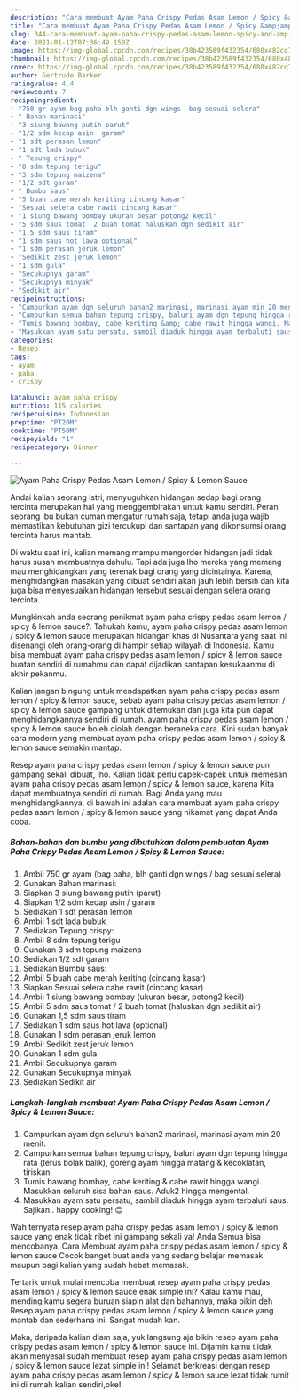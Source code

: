 ```yaml
---
description: "Cara membuat Ayam Paha Crispy Pedas Asam Lemon / Spicy &amp;amp; Lemon Sauce yang enak Untuk Jualan"
title: "Cara membuat Ayam Paha Crispy Pedas Asam Lemon / Spicy &amp;amp; Lemon Sauce yang enak Untuk Jualan"
slug: 344-cara-membuat-ayam-paha-crispy-pedas-asam-lemon-spicy-and-amp-lemon-sauce-yang-enak-untuk-jualan
date: 2021-01-12T07:36:49.150Z
image: https://img-global.cpcdn.com/recipes/38b423589f432354/680x482cq70/ayam-paha-crispy-pedas-asam-lemon-spicy-lemon-sauce-foto-resep-utama.jpg
thumbnail: https://img-global.cpcdn.com/recipes/38b423589f432354/680x482cq70/ayam-paha-crispy-pedas-asam-lemon-spicy-lemon-sauce-foto-resep-utama.jpg
cover: https://img-global.cpcdn.com/recipes/38b423589f432354/680x482cq70/ayam-paha-crispy-pedas-asam-lemon-spicy-lemon-sauce-foto-resep-utama.jpg
author: Gertrude Barker
ratingvalue: 4.4
reviewcount: 7
recipeingredient:
- "750 gr ayam bag paha blh ganti dgn wings  bag sesuai selera"
- " Bahan marinasi"
- "3 siung bawang putih parut"
- "1/2 sdm kecap asin  garam"
- "1 sdt perasan lemon"
- "1 sdt lada bubuk"
- " Tepung crispy"
- "8 sdm tepung terigu"
- "3 sdm tepung maizena"
- "1/2 sdt garam"
- " Bumbu saus"
- "5 buah cabe merah keriting cincang kasar"
- "Sesuai selera cabe rawit cincang kasar"
- "1 siung bawang bombay ukuran besar potong2 kecil"
- "5 sdm saus tomat  2 buah tomat haluskan dgn sedikit air"
- "1,5 sdm saus tiram"
- "1 sdm saus hot lava optional"
- "1 sdm perasan jeruk lemon"
- "Sedikit zest jeruk lemon"
- "1 sdm gula"
- "Secukupnya garam"
- "Secukupnya minyak"
- "Sedikit air"
recipeinstructions:
- "Campurkan ayam dgn seluruh bahan2 marinasi, marinasi ayam min 20 menit."
- "Campurkan semua bahan tepung crispy, baluri ayam dgn tepung hingga rata (terus bolak balik), goreng ayam hingga matang &amp; kecoklatan, tiriskan"
- "Tumis bawang bombay, cabe keriting &amp; cabe rawit hingga wangi. Masukkan seluruh sisa bahan saus. Aduk2 hingga mengental."
- "Masukkan ayam satu persatu, sambil diaduk hingga ayam terbaluti saus. Sajikan.. happy cooking! 😊"
categories:
- Resep
tags:
- ayam
- paha
- crispy

katakunci: ayam paha crispy 
nutrition: 115 calories
recipecuisine: Indonesian
preptime: "PT20M"
cooktime: "PT50M"
recipeyield: "1"
recipecategory: Dinner

---
```



![Ayam Paha Crispy Pedas Asam Lemon / Spicy &amp; Lemon Sauce](https://img-global.cpcdn.com/recipes/38b423589f432354/680x482cq70/ayam-paha-crispy-pedas-asam-lemon-spicy-lemon-sauce-foto-resep-utama.jpg)

Andai kalian seorang istri, menyuguhkan hidangan sedap bagi orang tercinta merupakan hal yang menggembirakan untuk kamu sendiri. Peran seorang ibu bukan cuman mengatur rumah saja, tetapi anda juga wajib memastikan kebutuhan gizi tercukupi dan santapan yang dikonsumsi orang tercinta harus mantab.

Di waktu  saat ini, kalian memang mampu mengorder hidangan jadi tidak harus susah membuatnya dahulu. Tapi ada juga lho mereka yang memang mau menghidangkan yang terenak bagi orang yang dicintainya. Karena, menghidangkan masakan yang dibuat sendiri akan jauh lebih bersih dan kita juga bisa menyesuaikan hidangan tersebut sesuai dengan selera orang tercinta. 



Mungkinkah anda seorang penikmat ayam paha crispy pedas asam lemon / spicy &amp; lemon sauce?. Tahukah kamu, ayam paha crispy pedas asam lemon / spicy &amp; lemon sauce merupakan hidangan khas di Nusantara yang saat ini disenangi oleh orang-orang di hampir setiap wilayah di Indonesia. Kamu bisa membuat ayam paha crispy pedas asam lemon / spicy &amp; lemon sauce buatan sendiri di rumahmu dan dapat dijadikan santapan kesukaanmu di akhir pekanmu.

Kalian jangan bingung untuk mendapatkan ayam paha crispy pedas asam lemon / spicy &amp; lemon sauce, sebab ayam paha crispy pedas asam lemon / spicy &amp; lemon sauce gampang untuk ditemukan dan juga kita pun dapat menghidangkannya sendiri di rumah. ayam paha crispy pedas asam lemon / spicy &amp; lemon sauce boleh diolah dengan beraneka cara. Kini sudah banyak cara modern yang membuat ayam paha crispy pedas asam lemon / spicy &amp; lemon sauce semakin mantap.

Resep ayam paha crispy pedas asam lemon / spicy &amp; lemon sauce pun gampang sekali dibuat, lho. Kalian tidak perlu capek-capek untuk memesan ayam paha crispy pedas asam lemon / spicy &amp; lemon sauce, karena Kita dapat membuatnya sendiri di rumah. Bagi Anda yang mau menghidangkannya, di bawah ini adalah cara membuat ayam paha crispy pedas asam lemon / spicy &amp; lemon sauce yang nikamat yang dapat Anda coba.

<!--inarticleads1-->

##### Bahan-bahan dan bumbu yang dibutuhkan dalam pembuatan Ayam Paha Crispy Pedas Asam Lemon / Spicy &amp; Lemon Sauce:

1. Ambil 750 gr ayam (bag paha, blh ganti dgn wings / bag sesuai selera)
1. Gunakan  Bahan marinasi:
1. Siapkan 3 siung bawang putih (parut)
1. Siapkan 1/2 sdm kecap asin / garam
1. Sediakan 1 sdt perasan lemon
1. Ambil 1 sdt lada bubuk
1. Sediakan  Tepung crispy:
1. Ambil 8 sdm tepung terigu
1. Gunakan 3 sdm tepung maizena
1. Sediakan 1/2 sdt garam
1. Sediakan  Bumbu saus:
1. Ambil 5 buah cabe merah keriting (cincang kasar)
1. Siapkan Sesuai selera cabe rawit (cincang kasar)
1. Ambil 1 siung bawang bombay (ukuran besar, potong2 kecil)
1. Ambil 5 sdm saus tomat / 2 buah tomat (haluskan dgn sedikit air)
1. Gunakan 1,5 sdm saus tiram
1. Sediakan 1 sdm saus hot lava (optional)
1. Gunakan 1 sdm perasan jeruk lemon
1. Ambil Sedikit zest jeruk lemon
1. Gunakan 1 sdm gula
1. Ambil Secukupnya garam
1. Gunakan Secukupnya minyak
1. Sediakan Sedikit air




<!--inarticleads2-->

##### Langkah-langkah membuat Ayam Paha Crispy Pedas Asam Lemon / Spicy &amp; Lemon Sauce:

1. Campurkan ayam dgn seluruh bahan2 marinasi, marinasi ayam min 20 menit.
1. Campurkan semua bahan tepung crispy, baluri ayam dgn tepung hingga rata (terus bolak balik), goreng ayam hingga matang &amp; kecoklatan, tiriskan
1. Tumis bawang bombay, cabe keriting &amp; cabe rawit hingga wangi. Masukkan seluruh sisa bahan saus. Aduk2 hingga mengental.
1. Masukkan ayam satu persatu, sambil diaduk hingga ayam terbaluti saus. Sajikan.. happy cooking! 😊




Wah ternyata resep ayam paha crispy pedas asam lemon / spicy &amp; lemon sauce yang enak tidak ribet ini gampang sekali ya! Anda Semua bisa mencobanya. Cara Membuat ayam paha crispy pedas asam lemon / spicy &amp; lemon sauce Cocok banget buat anda yang sedang belajar memasak maupun bagi kalian yang sudah hebat memasak.

Tertarik untuk mulai mencoba membuat resep ayam paha crispy pedas asam lemon / spicy &amp; lemon sauce enak simple ini? Kalau kamu mau, mending kamu segera buruan siapin alat dan bahannya, maka bikin deh Resep ayam paha crispy pedas asam lemon / spicy &amp; lemon sauce yang mantab dan sederhana ini. Sangat mudah kan. 

Maka, daripada kalian diam saja, yuk langsung aja bikin resep ayam paha crispy pedas asam lemon / spicy &amp; lemon sauce ini. Dijamin kamu tiidak akan menyesal sudah membuat resep ayam paha crispy pedas asam lemon / spicy &amp; lemon sauce lezat simple ini! Selamat berkreasi dengan resep ayam paha crispy pedas asam lemon / spicy &amp; lemon sauce lezat tidak rumit ini di rumah kalian sendiri,oke!.


